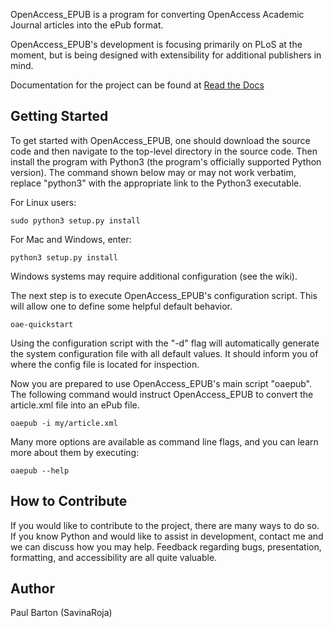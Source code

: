OpenAccess_EPUB is a program for converting OpenAccess Academic Journal
articles into the ePub format.

OpenAccess_EPUB's development is focusing primarily on PLoS at the moment, but
is being designed with extensibility for additional publishers in mind.

Documentation for the project can be found at
[Read the Docs](https://openaccess_epub.readthedocs.org/en/latest/)

Getting Started
---------------
To get started with OpenAccess_EPUB, one should download the source code and
then navigate to the top-level directory in the source code. Then install the
program with Python3 (the program's officially supported Python version). The
command shown below may or may not work verbatim, replace "python3" with the
appropriate link to the Python3 executable.

For Linux users:

`sudo python3 setup.py install`

For Mac and Windows, enter:

`python3 setup.py install`

Windows systems may require additional configuration (see the wiki).

The next step is to execute OpenAccess_EPUB's configuration script. This will
allow one to define some helpful default behavior.

`oae-quickstart`

Using the configuration script with the "-d" flag will automatically generate
the system configuration file with all default values. It should inform you of
where the config file is located for inspection.

Now you are prepared to use OpenAccess_EPUB's main script "oaepub". The
following command would instruct OpenAccess_EPUB to convert the article.xml
file into an ePub file.

`oaepub -i my/article.xml`

Many more options are available as command line flags, and you can learn more
about them by executing:

`oaepub --help`

How to Contribute
-----------------
If you would like to contribute to the project, there are many ways to do so. 
If you know Python and would like to assist in development, contact me and we 
can discuss how you may help. Feedback regarding bugs, presentation, formatting,
and accessibility are all quite valuable.

Author
------
Paul Barton (SavinaRoja)
